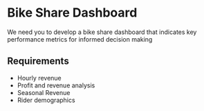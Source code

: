 # Bike Share Dashboard

We need you to develop a bike share dashboard that indicates key performance metrics for informed decision making 

## Requirements
- Hourly revenue
- Profit and revenue analysis
- Seasonal Revenue
- Rider demographics
